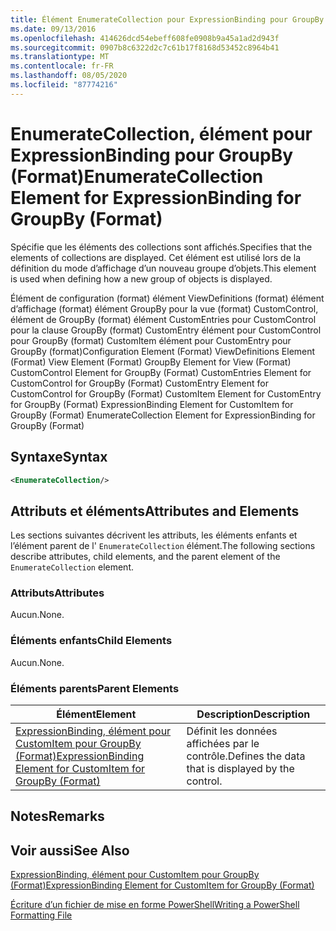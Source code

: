 ```yaml
---
title: Élément EnumerateCollection pour ExpressionBinding pour GroupBy (format) | Microsoft Docs
ms.date: 09/13/2016
ms.openlocfilehash: 414626dcd54ebeff608fe0908b9a45a1ad2d943f
ms.sourcegitcommit: 0907b8c6322d2c7c61b17f8168d53452c8964b41
ms.translationtype: MT
ms.contentlocale: fr-FR
ms.lasthandoff: 08/05/2020
ms.locfileid: "87774216"
---
```

# <a name="enumeratecollection-element-for-expressionbinding-for-groupby-format"></a><span data-ttu-id="6a5b9-102">EnumerateCollection, élément pour ExpressionBinding pour GroupBy (Format)</span><span class="sxs-lookup"><span data-stu-id="6a5b9-102">EnumerateCollection Element for ExpressionBinding for GroupBy (Format)</span></span>

<span data-ttu-id="6a5b9-103">Spécifie que les éléments des collections sont affichés.</span><span class="sxs-lookup"><span data-stu-id="6a5b9-103">Specifies that the elements of collections are displayed.</span></span> <span data-ttu-id="6a5b9-104">Cet élément est utilisé lors de la définition du mode d’affichage d’un nouveau groupe d’objets.</span><span class="sxs-lookup"><span data-stu-id="6a5b9-104">This element is used when defining how a new group of objects is displayed.</span></span>

<span data-ttu-id="6a5b9-105">Élément de configuration (format) élément ViewDefinitions (format) élément d’affichage (format) élément GroupBy pour la vue (format) CustomControl, élément de GroupBy (format) élément CustomEntries pour CustomControl pour la clause GroupBy (format) CustomEntry élément pour CustomControl pour GroupBy (format) CustomItem élément pour CustomEntry pour GroupBy (format)</span><span class="sxs-lookup"><span data-stu-id="6a5b9-105">Configuration Element (Format) ViewDefinitions Element (Format) View Element (Format) GroupBy Element for View (Format) CustomControl Element for GroupBy (Format) CustomEntries Element for CustomControl for GroupBy (Format) CustomEntry Element for CustomControl for GroupBy (Format) CustomItem Element for CustomEntry for GroupBy (Format) ExpressionBinding Element for CustomItem for GroupBy (Format) EnumerateCollection Element for ExpressionBinding for GroupBy (Format)</span></span>

## <a name="syntax"></a><span data-ttu-id="6a5b9-106">Syntaxe</span><span class="sxs-lookup"><span data-stu-id="6a5b9-106">Syntax</span></span>

```xml
<EnumerateCollection/>
```

## <a name="attributes-and-elements"></a><span data-ttu-id="6a5b9-107">Attributs et éléments</span><span class="sxs-lookup"><span data-stu-id="6a5b9-107">Attributes and Elements</span></span>

<span data-ttu-id="6a5b9-108">Les sections suivantes décrivent les attributs, les éléments enfants et l’élément parent de l' `EnumerateCollection` élément.</span><span class="sxs-lookup"><span data-stu-id="6a5b9-108">The following sections describe attributes, child elements, and the parent element of the `EnumerateCollection` element.</span></span>

### <a name="attributes"></a><span data-ttu-id="6a5b9-109">Attributs</span><span class="sxs-lookup"><span data-stu-id="6a5b9-109">Attributes</span></span>

<span data-ttu-id="6a5b9-110">Aucun.</span><span class="sxs-lookup"><span data-stu-id="6a5b9-110">None.</span></span>

### <a name="child-elements"></a><span data-ttu-id="6a5b9-111">Éléments enfants</span><span class="sxs-lookup"><span data-stu-id="6a5b9-111">Child Elements</span></span>

<span data-ttu-id="6a5b9-112">Aucun.</span><span class="sxs-lookup"><span data-stu-id="6a5b9-112">None.</span></span>

### <a name="parent-elements"></a><span data-ttu-id="6a5b9-113">Éléments parents</span><span class="sxs-lookup"><span data-stu-id="6a5b9-113">Parent Elements</span></span>

|<span data-ttu-id="6a5b9-114">Élément</span><span class="sxs-lookup"><span data-stu-id="6a5b9-114">Element</span></span>|<span data-ttu-id="6a5b9-115">Description</span><span class="sxs-lookup"><span data-stu-id="6a5b9-115">Description</span></span>|
|-------------|-----------------|
|[<span data-ttu-id="6a5b9-116">ExpressionBinding, élément pour CustomItem pour GroupBy (Format)</span><span class="sxs-lookup"><span data-stu-id="6a5b9-116">ExpressionBinding Element for CustomItem for GroupBy (Format)</span></span>](./expressionbinding-element-for-customitem-for-groupby-format.md)|<span data-ttu-id="6a5b9-117">Définit les données affichées par le contrôle.</span><span class="sxs-lookup"><span data-stu-id="6a5b9-117">Defines the data that is displayed by the control.</span></span>|

## <a name="remarks"></a><span data-ttu-id="6a5b9-118">Notes</span><span class="sxs-lookup"><span data-stu-id="6a5b9-118">Remarks</span></span>

## <a name="see-also"></a><span data-ttu-id="6a5b9-119">Voir aussi</span><span class="sxs-lookup"><span data-stu-id="6a5b9-119">See Also</span></span>

[<span data-ttu-id="6a5b9-120">ExpressionBinding, élément pour CustomItem pour GroupBy (Format)</span><span class="sxs-lookup"><span data-stu-id="6a5b9-120">ExpressionBinding Element for CustomItem for GroupBy (Format)</span></span>](./expressionbinding-element-for-customitem-for-groupby-format.md)

[<span data-ttu-id="6a5b9-121">Écriture d’un fichier de mise en forme PowerShell</span><span class="sxs-lookup"><span data-stu-id="6a5b9-121">Writing a PowerShell Formatting File</span></span>](./writing-a-powershell-formatting-file.md)
